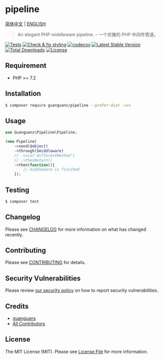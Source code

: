 # pipeline

[简体中文](README-CN.md) | [ENGLISH](README.md)

> An elegant PHP middleware pipeline. - 一个优雅的 PHP 中间件管道。

[![Tests](https://github.com/guanguans/pipeline/workflows/Tests/badge.svg)](https://github.com/guanguans/pipeline/actions)
[![Check & fix styling](https://github.com/guanguans/pipeline/workflows/Check%20&%20fix%20styling/badge.svg)](https://github.com/guanguans/pipeline/actions)
[![codecov](https://codecov.io/gh/guanguans/pipeline/branch/main/graph/badge.svg?token=URGFAWS6S4)](https://codecov.io/gh/guanguans/pipeline)
[![Latest Stable Version](https://poser.pugx.org/guanguans/pipeline/v)](//packagist.org/packages/guanguans/pipeline)
[![Total Downloads](https://poser.pugx.org/guanguans/pipeline/downloads)](//packagist.org/packages/guanguans/pipeline)
[![License](https://poser.pugx.org/guanguans/pipeline/license)](//packagist.org/packages/guanguans/pipeline)

## Requirement

* PHP >= 7.2

## Installation

```bash
$ composer require guanguans/pipeline --prefer-dist -vvv
```

## Usage

```php
use Guanguans\Pipeline\Pipeline;

(new Pipeline)
	->send($object)
    ->through($middleware)
    // ->via('differentMethod')
    // ->thenReturn()
    ->then(function(){
    	// middleware is finished
    });
```

## Testing

```bash
$ composer test
```

## Changelog

Please see [CHANGELOG](CHANGELOG.md) for more information on what has changed recently.

## Contributing

Please see [CONTRIBUTING](.github/CONTRIBUTING.md) for details.

## Security Vulnerabilities

Please review [our security policy](../../security/policy) on how to report security vulnerabilities.

## Credits

* [guanguans](https://github.com/guanguans)
* [All Contributors](../../contributors)

## License

The MIT License (MIT). Please see [License File](LICENSE) for more information.
